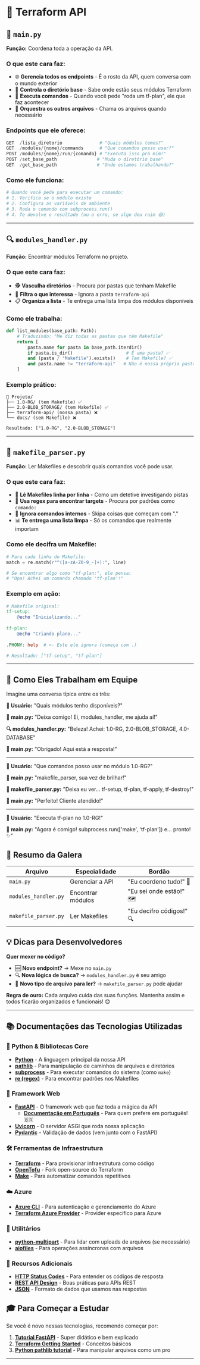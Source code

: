 # 🐍 Terraform API

## 🚀 `main.py`

**Função:** Coordena toda a operação da API.

### O que este cara faz:
- 🌐 **Gerencia todos os endpoints** - É o rosto da API, quem conversa com o mundo exterior
- 📁 **Controla o diretório base** - Sabe onde estão seus módulos Terraform
- 🎯 **Executa comandos** - Quando você pede "roda um tf-plan", ele que faz acontecer
- 🔗 **Orquestra os outros arquivos** - Chama os arquivos quando necessário

### Endpoints que ele oferece:
```python
GET  /lista_diretorio              # "Quais módulos temos?"
GET  /modules/{nome}/commands      # "Que comandos posso usar?"
POST /modules/{nome}/run/{comando} # "Executa isso pra mim!"
POST /set_base_path               # "Muda o diretório base"
GET  /get_base_path               # "Onde estamos trabalhando?"
```

### Como ele funciona:
```python
# Quando você pede para executar um comando:
# 1. Verifica se o módulo existe
# 2. Configura as variáveis de ambiente
# 3. Roda o comando com subprocess.run()
# 4. Te devolve o resultado (ou o erro, se algo deu ruim 😅)
```

---

## 🔍 `modules_handler.py`

**Função:** Encontrar módulos Terraform no projeto.

### O que este cara faz:
- 🕵️ **Vasculha diretórios** - Procura por pastas que tenham Makefile
- 🚫 **Filtra o que interessa** - Ignora a pasta `terraform-api`
- 📋 **Organiza a lista** - Te entrega uma lista limpa dos módulos disponíveis

### Como ele trabalha:
```python
def list_modules(base_path: Path):
    # Traduzindo: "Me diz todas as pastas que têm Makefile"
    return [
        pasta.name for pasta in base_path.iterdir()
        if pasta.is_dir()                    # É uma pasta? ✅
        and (pasta / "Makefile").exists()    # Tem Makefile? ✅
        and pasta.name != "terraform-api"   # Não é nossa própria pasta? ✅
    ]
```

### Exemplo prático:
```
📁 Projeto/
├── 1.0-RG/ (tem Makefile) ✅
├── 2.0-BLOB_STORAGE/ (tem Makefile) ✅  
├── terraform-api/ (nossa pasta) ❌
└── docs/ (sem Makefile) ❌

Resultado: ["1.0-RG", "2.0-BLOB_STORAGE"]
```

---

## 📖 `makefile_parser.py`

**Função:** Ler Makefiles e descobrir quais comandos você pode usar.

### O que este cara faz:
- 📝 **Lê Makefiles linha por linha** - Como um detetive investigando pistas
- 🔎 **Usa regex para encontrar targets** - Procura por padrões como `comando:`
- 🙈 **Ignora comandos internos** - Skipa coisas que começam com "." 
- 📊 **Te entrega uma lista limpa** - Só os comandos que realmente importam

### Como ele decifra um Makefile:
```python
# Para cada linha do Makefile:
match = re.match(r"^([a-zA-Z0-9_-]+):", line)

# Se encontrar algo como "tf-plan:", ele pensa:
# "Opa! Achei um comando chamado 'tf-plan'!"
```

### Exemplo em ação:
```makefile
# Makefile original:
tf-setup:
    @echo "Inicializando..."
    
tf-plan:
    @echo "Criando plano..."
    
.PHONY: help  # <- Este ele ignora (começa com .)

# Resultado: ["tf-setup", "tf-plan"]
```

---

## 🤝 Como Eles Trabalham em Equipe

Imagine uma conversa típica entre os três:

**👤 Usuário:** "Quais módulos tenho disponíveis?"

**🚀 main.py:** "Deixa comigo! Ei, modules_handler, me ajuda aí!"

**🔍 modules_handler.py:** "Beleza! Achei: 1.0-RG, 2.0-BLOB_STORAGE, 4.0-DATABASE"

**🚀 main.py:** "Obrigado! Aqui está a resposta!"

---

**👤 Usuário:** "Que comandos posso usar no módulo 1.0-RG?"

**🚀 main.py:** "makefile_parser, sua vez de brilhar!"

**📖 makefile_parser.py:** "Deixa eu ver... tf-setup, tf-plan, tf-apply, tf-destroy!"

**🚀 main.py:** "Perfeito! Cliente atendido!"

---

**👤 Usuário:** "Executa tf-plan no 1.0-RG!"

**🚀 main.py:** "Agora é comigo! subprocess.run(['make', 'tf-plan']) e... pronto! ✨"

## 🎯 Resumo da Galera

| Arquivo | Especialidade | Bordão |
|---------|--------------|---------|
| `main.py` | Gerenciar a API | "Eu coordeno tudo!" 👑 |
| `modules_handler.py` | Encontrar módulos | "Eu sei onde estão!" 🗺️ |
| `makefile_parser.py` | Ler Makefiles | "Eu decifro códigos!" 🔍 |

## 💡 Dicas para Desenvolvedores

**Quer mexer no código?**

- 🆕 **Novo endpoint?** → Mexe no `main.py`
- 🔍 **Nova lógica de busca?** → `modules_handler.py` é seu amigo
- 📖 **Novo tipo de arquivo para ler?** → `makefile_parser.py` pode ajudar

**Regra de ouro:** Cada arquivo cuida das suas funções. Mantenha assim e todos ficarão organizados e funcionais! 😊

---

## 📚 Documentações das Tecnologias Utilizadas

### 🐍 Python & Bibliotecas Core
- **[Python](https://docs.python.org/3/)** - A linguagem principal da nossa API
- **[pathlib](https://docs.python.org/3/library/pathlib.html)** - Para manipulação de caminhos de arquivos e diretórios
- **[subprocess](https://docs.python.org/3/library/subprocess.html)** - Para executar comandos do sistema (como `make`)
- **[re (regex)](https://docs.python.org/3/library/re.html)** - Para encontrar padrões nos Makefiles

### 🚀 Framework Web
- **[FastAPI](https://fastapi.tiangolo.com/)** - O framework web que faz toda a mágica da API
  - **[Documentação em Português](https://fastapi.tiangolo.com/pt/)** - Para quem prefere em português! 🇧🇷
- **[Uvicorn](https://www.uvicorn.org/)** - O servidor ASGI que roda nossa aplicação
- **[Pydantic](https://docs.pydantic.dev/)** - Validação de dados (vem junto com o FastAPI)

### 🛠️ Ferramentas de Infraestrutura
- **[Terraform](https://developer.hashicorp.com/terraform/docs)** - Para provisionar infraestrutura como código
- **[OpenTofu](https://opentofu.org/docs/)** - Fork open-source do Terraform
- **[Make](https://www.gnu.org/software/make/manual/)** - Para automatizar comandos repetitivos

### ☁️ Azure
- **[Azure CLI](https://learn.microsoft.com/en-us/cli/azure/)** - Para autenticação e gerenciamento do Azure
- **[Terraform Azure Provider](https://registry.terraform.io/providers/hashicorp/azurerm/latest/docs)** - Provider específico para Azure

### 🔧 Utilitários
- **[python-multipart](https://github.com/andrew-d/python-multipart)** - Para lidar com uploads de arquivos (se necessário)
- **[aiofiles](https://github.com/Tinche/aiofiles)** - Para operações assíncronas com arquivos

### 📖 Recursos Adicionais
- **[HTTP Status Codes](https://developer.mozilla.org/en-US/docs/Web/HTTP/Status)** - Para entender os códigos de resposta
- **[REST API Design](https://restfulapi.net/)** - Boas práticas para APIs REST
- **[JSON](https://www.json.org/json-en.html)** - Formato de dados que usamos nas respostas

## 🎓 Para Começar a Estudar

Se você é novo nessas tecnologias, recomendo começar por:

1. **[Tutorial FastAPI](https://fastapi.tiangolo.com/tutorial/)** - Super didático e bem explicado
2. **[Terraform Getting Started](https://developer.hashicorp.com/terraform/tutorials/aws-get-started)** - Conceitos básicos
3. **[Python pathlib tutorial](https://realpython.com/python-pathlib/)** - Para manipular arquivos como um pro

---
